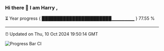 ### Hi there 👋 I am Harry , 

⏳ Year progress { ███████████████████████▁▁▁▁▁▁▁ } 77.55 %

---

⏰ Updated on Thu, 10 Oct 2024 19:50:14 GMT

![Progress Bar CI](https://github.com/duykhang68/duykhang68/workflows/Progress%20Bar%20CI/badge.svg)
